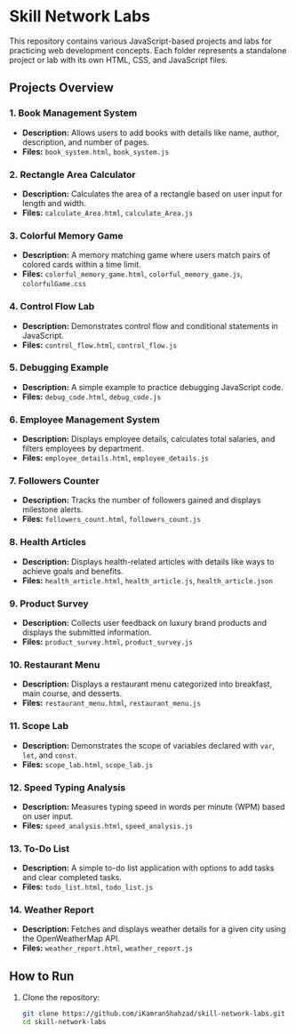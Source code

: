 # Skill Network Labs

This repository contains various JavaScript-based projects and labs for practicing web development concepts. Each folder represents a standalone project or lab with its own HTML, CSS, and JavaScript files.

## Projects Overview

### 1. Book Management System

- **Description:** Allows users to add books with details like name, author, description, and number of pages.
- **Files:** `book_system.html`, `book_system.js`

### 2. Rectangle Area Calculator

- **Description:** Calculates the area of a rectangle based on user input for length and width.
- **Files:** `calculate_Area.html`, `calculate_Area.js`

### 3. Colorful Memory Game

- **Description:** A memory matching game where users match pairs of colored cards within a time limit.
- **Files:** `colorful_memory_game.html`, `colorful_memory_game.js`, `colorfulGame.css`

### 4. Control Flow Lab

- **Description:** Demonstrates control flow and conditional statements in JavaScript.
- **Files:** `control_flow.html`, `control_flow.js`

### 5. Debugging Example

- **Description:** A simple example to practice debugging JavaScript code.
- **Files:** `debug_code.html`, `debug_code.js`

### 6. Employee Management System

- **Description:** Displays employee details, calculates total salaries, and filters employees by department.
- **Files:** `employee_details.html`, `employee_details.js`

### 7. Followers Counter

- **Description:** Tracks the number of followers gained and displays milestone alerts.
- **Files:** `followers_count.html`, `followers_count.js`

### 8. Health Articles

- **Description:** Displays health-related articles with details like ways to achieve goals and benefits.
- **Files:** `health_article.html`, `health_article.js`, `health_article.json`

### 9. Product Survey

- **Description:** Collects user feedback on luxury brand products and displays the submitted information.
- **Files:** `product_survey.html`, `product_survey.js`

### 10. Restaurant Menu

- **Description:** Displays a restaurant menu categorized into breakfast, main course, and desserts.
- **Files:** `restaurant_menu.html`, `restaurant_menu.js`

### 11. Scope Lab

- **Description:** Demonstrates the scope of variables declared with `var`, `let`, and `const`.
- **Files:** `scope_lab.html`, `scope_lab.js`

### 12. Speed Typing Analysis

- **Description:** Measures typing speed in words per minute (WPM) based on user input.
- **Files:** `speed_analysis.html`, `speed_analysis.js`

### 13. To-Do List

- **Description:** A simple to-do list application with options to add tasks and clear completed tasks.
- **Files:** `todo_list.html`, `todo_list.js`

### 14. Weather Report

- **Description:** Fetches and displays weather details for a given city using the OpenWeatherMap API.
- **Files:** `weather_report.html`, `weather_report.js`

## How to Run

1. Clone the repository:
   ```bash
   git clone https://github.com/iKamranShahzad/skill-network-labs.git
   cd skill-network-labs
   ```
